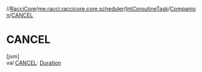 //[RacciCore](../../../../index.md)/[me.racci.raccicore.core.scheduler](../../index.md)/[IntCoroutineTask](../index.md)/[Companion](index.md)/[CANCEL](-c-a-n-c-e-l.md)

# CANCEL

[jvm]\
val [CANCEL](-c-a-n-c-e-l.md): [Duration](https://kotlinlang.org/api/latest/jvm/stdlib/kotlin.time/-duration/index.html)
